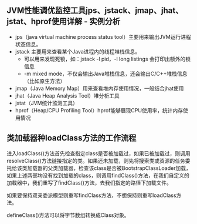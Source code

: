 ## JVM性能调优监控工具jps、jstack、jmap、jhat、jstat、hprof使用详解 - 实例分析

* jps（java virtual machine process status tool）主要用来输出JVM运行进程状态信息。
* jstack 主要用来查看某个Java进程内的线程堆栈信息。
    - 可以用来发现死锁，如：jstack -l pid，-l long listings 会打印出额外的锁信息
    - -m mixed mode，不仅会输出Java堆栈信息，还会输出C/C++堆栈信息（比如原生方法）
* jmap（Java Memory Map）用来查看堆内存使用情况，一般结合jhat使用
* jhat（Java Heap Analysis Tool）堆分析工具
* jstat（JVM统计监测工具）
* hprof（Heap/CPU Profiling Tool）hprof能够展现CPU使用率，统计内存使用情况

## 类加载器种loadClass方法的工作流程
进入loadClass()方法首先检查指定class是否被加载过，如果已被加载过，则调用resolveClass()方法链接指定的类。如果还未加载，则先将搜索类或资源的任务委托给该类加载器的父类加载器，检查该class是否被BootstrapClassLoader加载，如果上述两部均没有找到加载的class，则调用findClass()方法，在我们自定义的加载器中，我们重写了findClass()方法，去我们指定的路径下加载文件。    

如果要保持双亲委派模型则重写findClass方法，不想保持则重写loadClass方法。

defineClass()方法可以将字节数组转换成Class对象。   

